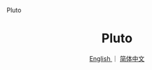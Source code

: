 Pluto

<h1 align="center"> Pluto</h1>
<p align="center"> 
   <a href="./README.md"> English </a> 
   ｜ 
   <a href="./README_zh.md"> 简体中文 </a>
</p>